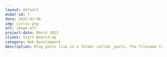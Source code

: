 ```yaml
---
layout: default
modal-id: 7
date: 2022-03-06
img: circus.png
alt: image-alt
project-date: March 2022
client: Start Bootstrap
category: Web Development
description: Blog posts live in a folder called _posts. The filename for posts have a special format-the publish date, then a title, followed by an extension.Use this area of the page to describe your project. Lorem ipsum dolor sit amet, consectetur adipisicing elit. Mollitia neque assumenda ipsam nihil, molestias magnam, recusandae quos quis inventore quisquam velit asperiores, vitae? Reprehenderit soluta, eos quod consequuntur itaque. Nam.
---
```

